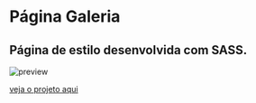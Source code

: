 # Página Galeria 

## Página de estilo desenvolvida com SASS.

![preview](img/readme.png)

[veja o projeto aqui](https://vercel.com/rpatricia/galeria)
 
